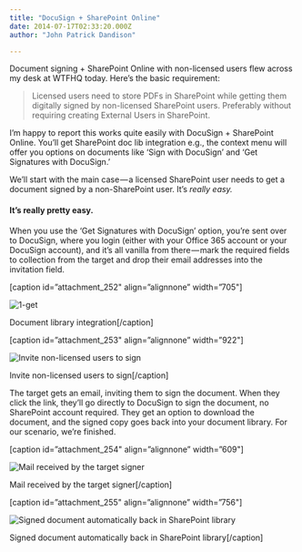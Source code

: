 ```yaml
---
title: "DocuSign + SharePoint Online"
date: 2014-07-17T02:33:20.000Z
author: "John Patrick Dandison"

---
```


Document signing + SharePoint Online with non-licensed users flew across my desk at WTFHQ today. Here’s the basic requirement:
> Licensed users need to store PDFs in SharePoint while getting them digitally signed by non-licensed SharePoint users. Preferably without requiring creating External Users in SharePoint.

I’m happy to report this works quite easily with DocuSign + SharePoint Online. You’ll get SharePoint doc lib integration e.g., the context menu will offer you options on documents like ‘Sign with DocuSign’ and ‘Get Signatures with DocuSign.’

We’ll start with the main case — a licensed SharePoint user needs to get a document signed by a non-SharePoint user. It’s _really easy._

#### It’s really pretty easy.

When you use the ‘Get Signatures with DocuSign’ option, you’re sent over to DocuSign, where you login (either with your Office 365 account or your DocuSign account), and it’s all vanilla from there — mark the required fields to collection from the target and drop their email addresses into the invitation field.

[caption id=”attachment_252&#34; align=”alignnone” width=”705&#34;]




![1-get](http://jpd.ms/wp-content/uploads/2014/07/1-get.png)



Document library integration[/caption]

[caption id=”attachment_253&#34; align=”alignnone” width=”922&#34;]




![Invite non-licensed users to sign](http://jpd.ms/wp-content/uploads/2014/07/1-invite.png)



Invite non-licensed users to sign[/caption]

The target gets an email, inviting them to sign the document. When they click the link, they’ll go directly to DocuSign to sign the document, no SharePoint account required. They get an option to download the document, and the signed copy goes back into your document library. For our scenario, we’re finished.

[caption id=”attachment_254&#34; align=”alignnone” width=”609&#34;]




![Mail received by the target signer](http://jpd.ms/wp-content/uploads/2014/07/2-mail.png)



Mail received by the target signer[/caption]

[caption id=”attachment_255&#34; align=”alignnone” width=”756&#34;]




![Signed document automatically back in SharePoint library](http://jpd.ms/wp-content/uploads/2014/07/3-signed.png)



Signed document automatically back in SharePoint library[/caption]
